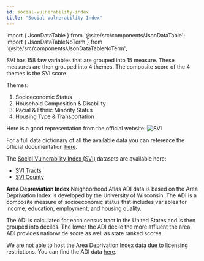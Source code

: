 ```yaml
---
id: social-vulnerability-index
title: "Social Vulnerability Index"
---
```


import { JsonDataTable } from '@site/src/components/JsonDataTable';
import { JsonDataTableNoTerm } from '@site/src/components/JsonDataTableNoTerm';

SVI has 158 faw variables that are grouped into 15 measure. These measures are then grouped into 4 themes.
The composite score of the 4 themes is the SVI score.

Themes:
1. Socioeconomic Status
2. Household Composition & Disability
3. Racial & Ethnic Minority Status
4. Housing Type & Transportation

Here is a good representation from the official website: 
![SVI](https://www.atsdr.cdc.gov/placeandhealth/svi/documentation/SVI-Variables.png?_=02699)

For a full data dictionary of all the available data you can reference the official documentation
[here](https://www.atsdr.cdc.gov/placeandhealth/svi/documentation/SVI_documentation_2020.html).

The [Social Vulnerability Index (SVI)](https://svi.cdc.gov/data-and-tools-download.html) datasets are available here: 
- [SVI Tracts](https://tuva-public-resources.s3.amazonaws.com/reference-data/SVI/SVI_2020_US.zip)
- [SVI County](https://tuva-public-resources.s3.amazonaws.com/reference-data/SVI/SVI_2020_US_county.zip) 

**Area Depreviation Index**
Neighborhood Atlas ADI data is based on the Area Deprivation Index is developed by the University of Wisconsin. The ADI is a composite measure of socioeconomic status that includes variables for income, education, employment, and housing quality. 

The ADI is calculated for each census tract in the United States and is then grouped into deciles.  The lower the ADI decile the more affluent the area. ADI provides nationwide score as well as state ranked scores. 

We are not able to host the Area Deprivation Index data due to licensing restrictions.  You can find the ADI data [here](https://www.neighborhoodatlas.medicine.wisc.edu/). 
